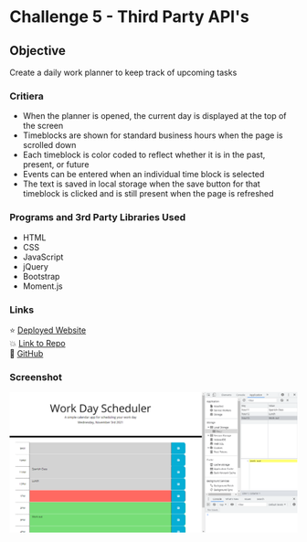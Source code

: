 # Challenge 5 - Third Party API's

## Objective

Create a daily work planner to keep track of upcoming tasks

### Critiera

* When the planner is opened, the current day is displayed at the top of the screen
* Timeblocks are shown for standard business hours when the page is scrolled down
* Each timeblock is color coded to reflect whether it is in the past, present, or future
* Events can be entered when an individual time block is selected
* The text is saved in local storage when the save button for that timeblock is clicked and is still present when the page is refreshed

### Programs and 3rd Party Libraries Used  

* HTML
* CSS
* JavaScript
* jQuery
* Bootstrap
* Moment.js

### Links
:star: [Deployed Website](https://rpb543.github.io/functional-day-planner-rpb/)\
:boom: [Link to Repo](https://github.com/RPB543/functional-day-planner-rpb)\
:dizzy: [GitHub](https://github.com/RPB543)



### Screenshot
![Screenshot](screenshot.PNG)